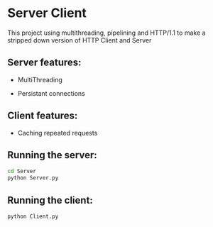 # Server Client

This project using multithreading, pipelining and HTTP/1.1 to make a stripped down version of HTTP Client and Server

## Server features:

- MultiThreading

- Persistant connections

## Client features:

- Caching repeated requests

## Running the server:

```bash
cd Server
python Server.py
```

## Running the client:

```bash
python Client.py
```
